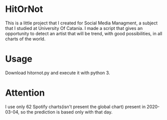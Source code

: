 # HitOrNot
This is a little project that I created for Social Media Managment, a subject that I studied at University Of Catania. I made a script that gives an opportunity to detect an artist that will be trend, with good possibilities, in all charts of the world.

# Usage
Download hitornot.py and execute it with python 3.

# Attention
I use only 62 Spotify charts(isn't present the global chart) present in 2020-03-04, so the prediction is based only with that day.
